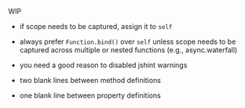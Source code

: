 WIP
- if scope needs to be captured, assign it to `self`
- always prefer `Function.bind()` over `self` unless scope needs to be captured across multiple or nested functions
  (e.g., async.waterfall)
- you need a good reason to disabled jshint warnings

- two blank lines between method definitions
- one blank line between property definitions
